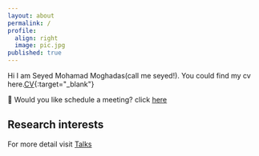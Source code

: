```yaml
---
layout: about
permalink: /
profile:
  align: right
  image: pic.jpg
published: true
---
```


Hi I am Seyed Mohamad Moghadas(call me seyed!). You could find my cv here.[CV](https://drive.google.com/file/d/1_yb3ZR4Pq5dYuy5RcG_J_BKAjHTPTu4Z/view?usp=sharing){:target="_blank"} 

:wave: Would you like schedule a meeting? click [here](https://meet.goodtime.io/smmoghadas2012-100/video-call)


## Research interests


For more detail visit   [Talks](https://moghadas76.github.io/talks/)
